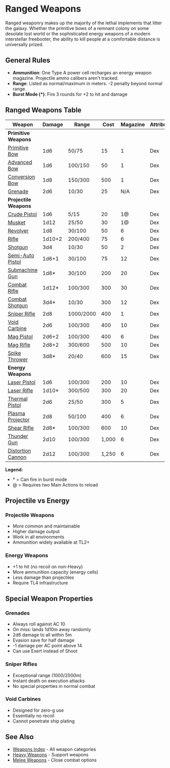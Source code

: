 # Ranged Weapons

Ranged weaponry makes up the majority of the lethal implements that litter the galaxy. Whether the primitive bows of a remnant colony on some desolate lost world or the sophisticated energy weapons of a modern interstellar freebooter, the ability to kill people at a comfortable distance is universally prized.

## General Rules

- **Ammunition**: One Type A power cell recharges an energy weapon magazine. Projectile ammo calibers aren't tracked.
- **Range**: Listed as normal/maximum in meters. -2 penalty beyond normal range.
- **Burst Mode (*)**: Fire 3 rounds for +2 to hit and damage

## Ranged Weapons Table

| Weapon | Damage | Range | Cost | Magazine | Attribute | Enc | TL |
|--------|--------|-------|------|----------|-----------|-----|-------|
| **Primitive Weapons** |
| [Primitive Bow](primitive-bow.md) | 1d6 | 50/75 | 15 | 1 | Dex | 2 | 1 |
| [Advanced Bow](advanced-bow.md) | 1d6 | 100/150 | 50 | 1 | Dex | 2 | 3 |
| [Conversion Bow](conversion-bow.md) | 1d8 | 150/300 | 500 | 1 | Dex | 2 | 4 |
| [Grenade](grenade.md) | 2d6 | 10/30 | 25 | N/A | Dex | 1 | 3 |
| **Projectile Weapons** |
| [Crude Pistol](crude-pistol.md) | 1d6 | 5/15 | 20 | 1@ | Dex | 1 | 2 |
| [Musket](musket.md) | 1d12 | 25/50 | 30 | 1@ | Dex | 2 | 2 |
| [Revolver](revolver.md) | 1d8 | 30/100 | 50 | 6 | Dex | 1 | 2 |
| [Rifle](rifle.md) | 1d10+2 | 200/400 | 75 | 6 | Dex | 2 | 2 |
| [Shotgun](shotgun.md) | 3d4 | 10/30 | 50 | 2 | Dex | 2 | 2 |
| [Semi-Auto Pistol](semi-auto-pistol.md) | 1d6+1 | 30/100 | 75 | 12 | Dex | 1 | 3 |
| [Submachine Gun](submachine-gun.md) | 1d8* | 30/100 | 200 | 20 | Dex | 1 | 3 |
| [Combat Rifle](combat-rifle.md) | 1d12* | 100/300 | 300 | 30 | Dex | 2 | 3 |
| [Combat Shotgun](combat-shotgun.md) | 3d4* | 10/30 | 300 | 12 | Dex | 2 | 3 |
| [Sniper Rifle](sniper-rifle.md) | 2d8 | 1000/2000 | 400 | 1 | Dex | 2 | 3 |
| [Void Carbine](void-carbine.md) | 2d6 | 100/300 | 400 | 10 | Dex | 2 | 4 |
| [Mag Pistol](mag-pistol.md) | 2d6+2 | 100/300 | 400 | 6 | Dex | 1 | 4 |
| [Mag Rifle](mag-rifle.md) | 2d8+2 | 300/600 | 500 | 10 | Dex | 2 | 4 |
| [Spike Thrower](spike-thrower.md) | 3d8* | 20/40 | 600 | 15 | Dex | 2 | 4 |
| **Energy Weapons** |
| [Laser Pistol](laser-pistol.md) | 1d6 | 100/300 | 200 | 10 | Dex | 1 | 4 |
| [Laser Rifle](laser-rifle.md) | 1d10* | 300/500 | 300 | 20 | Dex | 2 | 4 |
| [Thermal Pistol](thermal-pistol.md) | 2d6 | 25/50 | 300 | 5 | Dex | 1 | 4 |
| [Plasma Projector](plasma-projector.md) | 2d8 | 50/100 | 400 | 6 | Dex | 2 | 4 |
| [Shear Rifle](shear-rifle.md) | 2d8* | 100/300 | 600 | 10 | Dex | 2 | 5 |
| [Thunder Gun](thunder-gun.md) | 2d10 | 100/300 | 1,000 | 6 | Dex | 2 | 5 |
| [Distortion Cannon](distortion-cannon.md) | 2d12 | 100/300 | 1,250 | 6 | Dex | 2 | 5 |

**Legend:**
- \* = Can fire in burst mode
- @ = Requires two Main Actions to reload

## Projectile vs Energy

### Projectile Weapons
- More common and maintainable
- Higher damage output
- Work in all environments
- Ammunition widely available at TL2+

### Energy Weapons
- +1 to hit (no recoil on non-Heavy)
- More ammunition capacity (energy cells)
- Less damage than projectiles
- Require TL4 infrastructure

## Special Weapon Properties

### Grenades
- Always roll against AC 10
- On miss: lands 1d10m away randomly
- 2d6 damage to all within 5m
- Evasion save for half damage
- -1 damage per AC point above 14
- Can use Exert instead of Shoot

### Sniper Rifles
- Exceptional range (1000/2000m)
- Instant death on execution attacks
- No special properties in normal combat

### Void Carbines
- Designed for zero-g use
- Essentially no recoil
- Cannot penetrate ship plating

## See Also
- [Weapons Index](../weapons-index.md) - All weapon categories
- [Heavy Weapons](../heavy/) - Support weapons
- [Melee Weapons](../melee/) - Close combat options